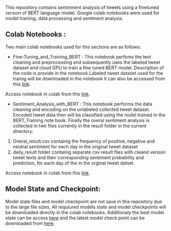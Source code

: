 This repository contains sentimnent analysis of tweets using a finetuned version of BERT language model. Google colab notebooks were used for model training, data processing and sentiment analysis.
## Colab Notebooks :
Two main colab notebooks used for this sections are as follows:
- Fine-Tuning_and_Training_BERT :
This notebook perfoms the text cleaning and preprocessing and subsequently uses the labeled tweet dataset and cloud GPU to train a fine tuned BERT model. Description of the code is provide in the notebook.Labeled tweet dataset used for the trainig will be downloaded in the notebook it can also be accessed from this [link](https://www.kaggle.com/kazanova/sentiment140).

Access notebook in colab from this [link](https://colab.research.google.com/drive/1FicAdDkFhe0rRobwbBSonmuNaSVFB3iZ?usp=sharing).


- Sentiment_Analysis_with_BERT :
This notebook performs the data cleaning and encoding on the unlabeled collected tweet dataset. Encoded tweet data then will be classified using the nodel trained in the BERT_Training note book. Finally the overal sentiment analysis is collected in two files currently in the result folder in the current directory:
1. Overal_result.csv containig the frequency of positive, negative and neutral sentiment for each day in the original tweet dataset
2. daily_result folder containig separate csv result files with cleand version tweet texts and their corresponding sentiment probability and prediction, for each day of the in the orginal tweet datset.

Access notebook in colab from this [link](https://colab.research.google.com/drive/1HABn0JGshF2TJGZmL061ABJgy8BvY1GE?usp=sharing).


## Model State and Checkpoint:
Model state files and model checkpoint are not save in this repository due to the large file sizes, All requiured models state and model checkpoints will be downloaded directly in the colab notebooks. Additionaly the best model state can be access [here](https://drive.google.com/file/d/1afvHvYRK2qvOMk-oVF6KDYrIO6hpUAik/view?usp=sharing) and the latest model check point can be downloaded from [here](https://drive.google.com/file/d/1alaDfFsBbJ9WiTkKFdKkERCfb022Ai7E/view?usp=sharing).